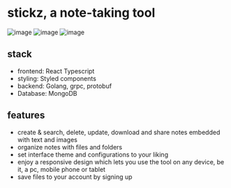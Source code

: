 # stickz, a note-taking tool
![image](https://github.com/oceakun/stickz-frontend/assets/83641627/a7b512f4-d711-4d45-bd63-b7aa922be666)
![image](https://github.com/oceakun/stickz-frontend/assets/83641627/808fe23b-9c55-46ce-b491-e5728e3c0a10)
![image](https://github.com/oceakun/stickz-frontend/assets/83641627/3e396ed2-49e6-4d88-a276-f2f028546fd7)

## stack
- frontend: React Typescript
- styling: Styled components
- backend: Golang, grpc, protobuf
- Database: MongoDB

## features
- create & search, delete, update, download and share notes embedded with text and images
- organize notes with files and folders
- set interface theme and configurations to your liking
- enjoy a responsive design which lets you use the tool on any device, be it, a pc, mobile phone or tablet
- save files to your account by signing up
